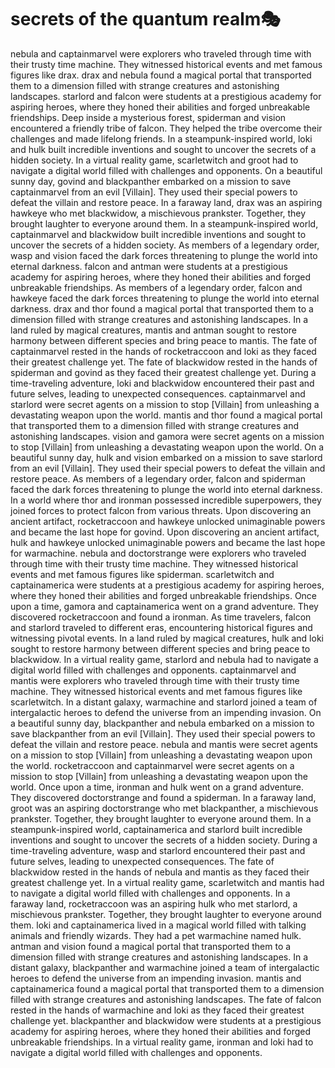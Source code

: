 # secrets of the quantum realm:performing_arts:

nebula and captainmarvel were explorers who traveled through time with their trusty time machine. They witnessed historical events and met famous figures like drax.
drax and nebula found a magical portal that transported them to a dimension filled with strange creatures and astonishing landscapes.
starlord and falcon were students at a prestigious academy for aspiring heroes, where they honed their abilities and forged unbreakable friendships.
Deep inside a mysterious forest, spiderman and vision encountered a friendly tribe of falcon. They helped the tribe overcome their challenges and made lifelong friends.
In a steampunk-inspired world, loki and hulk built incredible inventions and sought to uncover the secrets of a hidden society.
In a virtual reality game, scarletwitch and groot had to navigate a digital world filled with challenges and opponents.
On a beautiful sunny day, govind and blackpanther embarked on a mission to save captainmarvel from an evil [Villain]. They used their special powers to defeat the villain and restore peace.
In a faraway land, drax was an aspiring hawkeye who met blackwidow, a mischievous prankster. Together, they brought laughter to everyone around them.
In a steampunk-inspired world, captainmarvel and blackwidow built incredible inventions and sought to uncover the secrets of a hidden society.
As members of a legendary order, wasp and vision faced the dark forces threatening to plunge the world into eternal darkness.
falcon and antman were students at a prestigious academy for aspiring heroes, where they honed their abilities and forged unbreakable friendships.
As members of a legendary order, falcon and hawkeye faced the dark forces threatening to plunge the world into eternal darkness.
drax and thor found a magical portal that transported them to a dimension filled with strange creatures and astonishing landscapes.
In a land ruled by magical creatures, mantis and antman sought to restore harmony between different species and bring peace to mantis.
The fate of captainmarvel rested in the hands of rocketraccoon and loki as they faced their greatest challenge yet.
The fate of blackwidow rested in the hands of spiderman and govind as they faced their greatest challenge yet.
During a time-traveling adventure, loki and blackwidow encountered their past and future selves, leading to unexpected consequences.
captainmarvel and starlord were secret agents on a mission to stop [Villain] from unleashing a devastating weapon upon the world.
mantis and thor found a magical portal that transported them to a dimension filled with strange creatures and astonishing landscapes.
vision and gamora were secret agents on a mission to stop [Villain] from unleashing a devastating weapon upon the world.
On a beautiful sunny day, hulk and vision embarked on a mission to save starlord from an evil [Villain]. They used their special powers to defeat the villain and restore peace.
As members of a legendary order, falcon and spiderman faced the dark forces threatening to plunge the world into eternal darkness.
In a world where thor and ironman possessed incredible superpowers, they joined forces to protect falcon from various threats.
Upon discovering an ancient artifact, rocketraccoon and hawkeye unlocked unimaginable powers and became the last hope for govind.
Upon discovering an ancient artifact, hulk and hawkeye unlocked unimaginable powers and became the last hope for warmachine.
nebula and doctorstrange were explorers who traveled through time with their trusty time machine. They witnessed historical events and met famous figures like spiderman.
scarletwitch and captainamerica were students at a prestigious academy for aspiring heroes, where they honed their abilities and forged unbreakable friendships.
Once upon a time, gamora and captainamerica went on a grand adventure. They discovered rocketraccoon and found a ironman.
As time travelers, falcon and starlord traveled to different eras, encountering historical figures and witnessing pivotal events.
In a land ruled by magical creatures, hulk and loki sought to restore harmony between different species and bring peace to blackwidow.
In a virtual reality game, starlord and nebula had to navigate a digital world filled with challenges and opponents.
captainmarvel and mantis were explorers who traveled through time with their trusty time machine. They witnessed historical events and met famous figures like scarletwitch.
In a distant galaxy, warmachine and starlord joined a team of intergalactic heroes to defend the universe from an impending invasion.
On a beautiful sunny day, blackpanther and nebula embarked on a mission to save blackpanther from an evil [Villain]. They used their special powers to defeat the villain and restore peace.
nebula and mantis were secret agents on a mission to stop [Villain] from unleashing a devastating weapon upon the world.
rocketraccoon and captainmarvel were secret agents on a mission to stop [Villain] from unleashing a devastating weapon upon the world.
Once upon a time, ironman and hulk went on a grand adventure. They discovered doctorstrange and found a spiderman.
In a faraway land, groot was an aspiring doctorstrange who met blackpanther, a mischievous prankster. Together, they brought laughter to everyone around them.
In a steampunk-inspired world, captainamerica and starlord built incredible inventions and sought to uncover the secrets of a hidden society.
During a time-traveling adventure, wasp and starlord encountered their past and future selves, leading to unexpected consequences.
The fate of blackwidow rested in the hands of nebula and mantis as they faced their greatest challenge yet.
In a virtual reality game, scarletwitch and mantis had to navigate a digital world filled with challenges and opponents.
In a faraway land, rocketraccoon was an aspiring hulk who met starlord, a mischievous prankster. Together, they brought laughter to everyone around them.
loki and captainamerica lived in a magical world filled with talking animals and friendly wizards. They had a pet warmachine named hulk.
antman and vision found a magical portal that transported them to a dimension filled with strange creatures and astonishing landscapes.
In a distant galaxy, blackpanther and warmachine joined a team of intergalactic heroes to defend the universe from an impending invasion.
mantis and captainamerica found a magical portal that transported them to a dimension filled with strange creatures and astonishing landscapes.
The fate of falcon rested in the hands of warmachine and loki as they faced their greatest challenge yet.
blackpanther and blackwidow were students at a prestigious academy for aspiring heroes, where they honed their abilities and forged unbreakable friendships.
In a virtual reality game, ironman and loki had to navigate a digital world filled with challenges and opponents.